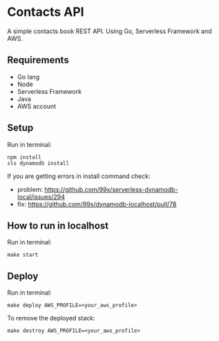 # Contacts API
A simple contacts book REST API. Using Go, Serverless Framework and AWS.

## Requirements
* Go lang
* Node
* Serverless Framework
* Java
* AWS account

## Setup
Run in terminal:
```
npm install
sls dynamodb install
```

If you are getting errors in install command check:
* problem: https://github.com/99x/serverless-dynamodb-local/issues/294
* fix: https://github.com/99x/dynamodb-localhost/pull/78

## How to run in localhost
Run in terminal:
```
make start
```

## Deploy
Run in terminal:
```
make deploy AWS_PROFILE=<your_aws_profile>
```

To remove the deployed stack:
```
make destroy AWS_PROFILE=<your_aws_profile>
```
